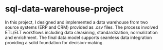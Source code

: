 # sql-data-warehouse-project
In this project, I designed and implemented a data warehouse from two source systems (ERP and CRM) provided as .csv files. The process involved ETL/ELT workflows including data cleasining, standardization, normalization and enrichment. The final data model supports seamless data integration providing a solid foundation for decision-making.
